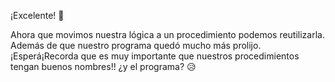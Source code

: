 ¡Excelente! :clap: 

Ahora que movimos nuestra lógica a un procedimiento podemos reutilizarla. Además de que nuestro programa quedó mucho más prolijo. ¡Esperá¡Recorda que es muy importante que nuestros procedimientos tengan buenos nombres!! ¿y el programa? :disappointed_relieved: